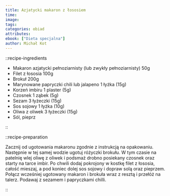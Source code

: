```yaml
---
title: Azjatycki makaron z łososiem
time:
image:
tags:
categories: obiad
attributes:
ebook: ["Dieta specjalna"]
author: Michał Kot
---
```


::recipe-ingredients

- Makaron azjatycki pełnoziarnisty (lub zwykły pełnoziarnisty) 50g
- Filet z łososia 100g
- Brokuł 200g
- Marynowane papryczki chili lub jalapeno 1 łyżka (15g)
- Korzeń imbiru 1 plaster (5g)
- Czosnek 1 ząbek (5g)
- Sezam 3 łyżeczki (15g)
- Sos sojowy 1 łyżka (10g)
- Oliwa z oliwek 3 łyżeczki (15g)
- Sól, pieprz

::

::recipe-preparation

Zacznij od ugotowania makaronu zgodnie z instrukcją na opakowaniu. Następnie w tej samej wodzie ugotuj różyczki brokułu. W tym czasie na patelnię wlej oliwę z oliwek i podsmaż drobno posiekany czosnek oraz starty na tarce imbir. Po chwili dodaj pokrojony w kostkę filet z łososia, całość mieszaj, a pod koniec dolej sos sojowy i dopraw solą oraz pieprzem. Połącz wcześniej ugotowany makaron i brokuła wraz z resztą i przełóż na talerz. Podawaj z sezamem i papryczkami chilli.

::